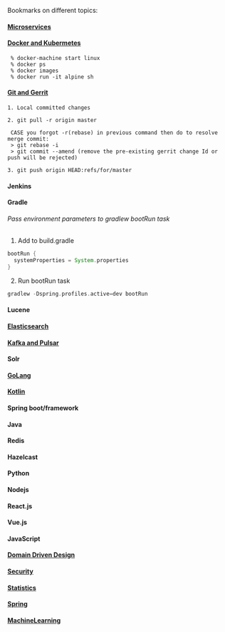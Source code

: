 Bookmarks on different topics:

#### [Microservices](https://github.com/psurti/Notes/blob/master/Microservices.md)
#### [Docker and Kubermetes](https://github.com/psurti/Notes/blob/master/Docker-Kubernetes.md)
```
 % docker-machine start linux
 % docker ps
 % docker images
 % docker run -it alpine sh
```
#### [Git and Gerrit](https://github.com/psurti/Notes/blob/master/Git-Gerrit.md)
```
1. Local committed changes

2. git pull -r origin master

 CASE you forgot -r(rebase) in previous command then do to resolve merge commit:
 > git rebase -i
 > git commit --amend (remove the pre-existing gerrit change Id or push will be rejected)

3. git push origin HEAD:refs/for/master
```
#### Jenkins
#### Gradle
###### Pass environment parameters to gradlew bootRun task
  1. Add to build.gradle
  ```gradle
  bootRun {
    systemProperties = System.properties
  }
  ```
  2. Run bootRun task
  ```gradle
  gradlew -Dspring.profiles.active=dev bootRun
  ```
#### Lucene
#### [Elasticsearch](https://github.com/psurti/Notes/blob/master/ElasticSearch.md)
#### [Kafka and Pulsar](https://github.com/psurti/Notes/blob/master/Kafka-Pulsar.md)
#### Solr
#### [GoLang](https://github.com/psurti/Notes/blob/master/GoLang.md)
#### [Kotlin](https://github.com/psurti/Notes/blob/master/Kotlin.md)
#### Spring boot/framework
#### Java
#### Redis
#### Hazelcast
#### Python
#### Nodejs
#### React.js
#### Vue.js
#### JavaScript
#### [Domain Driven Design](https://github.com/psurti/Notes/blob/master/DDD.md)
#### [Security](https://github.com/psurti/Notes/blob/master/Security.md)
#### [Statistics](https://github.com/psurti/Notes/blob/master/Statistics.md)
#### [Spring](https://github.com/psurti/Notes/blob/master/Spring.md)
#### [MachineLearning](https://github.com/psurti/Notes/blob/master/ML.md)
